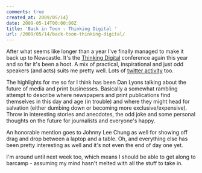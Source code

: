 ```yaml
---
comments: true
created_at: 2009/05/14}
date: 2009-05-14T00:00:00Z
title: 'Back in Toon - Thinking Digital '
url: /2009/05/14/back-toon-thinking-digital/
---
```


After what seems like longer than a year I've finally managed to make it back up to Newcastle. It's the [Thinking Digital](http://www/thinkingdigital.com) conference again this year and so far it's been a hoot. A mix of practical, inspirational and just odd speakers (and acts) suits me pretty well. Lots of [twitter activity](http://search.twitter.com/search?q=%23tdc) too.

The highlights for me so far I think has been Dan Lyons talking about the future of media and print businesses. Basically a somewhat rambling attempt to describe where newspapers and print publications find themselves in this day and age (in trouble) and where they might head for salvation (either dumbing down or becoming more exclusive/expensive). Throw in interesting stories and anecdotes, the odd joke and some personal thoughts on the future for journalists and everyone's happy.

An honorable mention goes to Johnny Lee Chung as well for showing off drag and drop between a laptop and a table. Oh, and everything else has been pretty interesting as well and it's not even the end of day one yet.

I'm around until next week too, which means I should be able to get along to barcamp - assuming my mind hasn't melted with all the stuff to take in.
